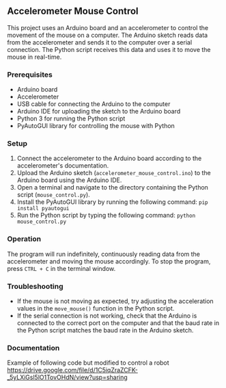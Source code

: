 ## Accelerometer Mouse Control

This project uses an Arduino board and an accelerometer to control the movement of the mouse on a computer. The Arduino sketch reads data from the accelerometer and sends it to the computer over a serial connection. The Python script receives this data and uses it to move the mouse in real-time.

### Prerequisites

- Arduino board
- Accelerometer
- USB cable for connecting the Arduino to the computer
- Arduino IDE for uploading the sketch to the Arduino board
- Python 3 for running the Python script
- PyAutoGUI library for controlling the mouse with Python

### Setup

1. Connect the accelerometer to the Arduino board according to the accelerometer's documentation.
2. Upload the Arduino sketch (`accelerometer_mouse_control.ino`) to the Arduino board using the Arduino IDE.
3. Open a terminal and navigate to the directory containing the Python script (`mouse_control.py`).
4. Install the PyAutoGUI library by running the following command:
`pip install pyautogui`
5. Run the Python script by typing the following command:
`python mouse_control.py`
### Operation

The program will run indefinitely, continuously reading data from the accelerometer and moving the mouse accordingly. To stop the program, press `CTRL + C` in the terminal window.

### Troubleshooting

- If the mouse is not moving as expected, try adjusting the acceleration values in the `move_mouse()` function in the Python script.
- If the serial connection is not working, check that the Arduino is connected to the correct port on the computer and that the baud rate in the Python script matches the baud rate in the Arduino sketch.

### Documentation 
Example of following code but modified to control a robot
https://drive.google.com/file/d/1C5iqZraZCFK-_5yLXiGsl5lO1TovOHdN/view?usp=sharing

